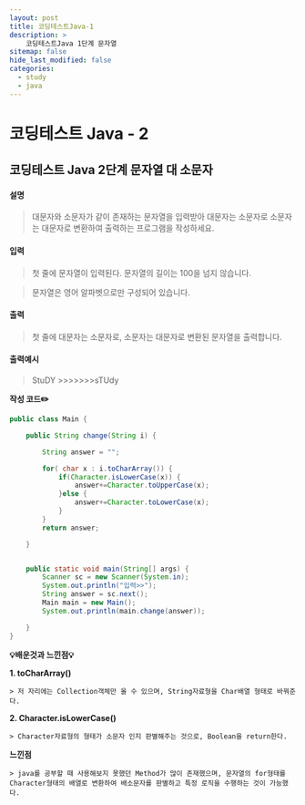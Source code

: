 ```yaml
---
layout: post
title: 코딩테스트Java-1
description: >
    코딩테스트Java 1단계 문자열
sitemap: false
hide_last_modified: false
categories:
  - study
  - java
---
```


# 코딩테스트 Java - 2

## 코딩테스트 Java 2단계 문자열 대 소문자

#### 설명

>대문자와 소문자가 같이 존재하는 문자열을 입력받아 대문자는 소문자로 소문자는 대문자로 변환하여 출력하는 프로그램을 작성하세요.

#### 입력
>첫 줄에 문자열이 입력된다. 문자열의 길이는 100을 넘지 않습니다.

>문자열은 영어 알파벳으로만 구성되어 있습니다.


#### 출력
>첫 줄에 대문자는 소문자로, 소문자는 대문자로 변환된 문자열을 출력합니다.

#### 출력예시
> StuDY >>>>>>>sTUdy


**작성 코드✏️**
~~~java
public class Main {

	public String change(String i) {

		String answer = "";

		for( char x : i.toCharArray()) {
			if(Character.isLowerCase(x)) {
				answer+=Character.toUpperCase(x);
			}else {
				answer+=Character.toLowerCase(x);
			}
		}
		return answer;

	}


	public static void main(String[] args) {
		Scanner sc = new Scanner(System.in);
		System.out.println("입력>>");
		String answer = sc.next();
		Main main = new Main();
		System.out.println(main.change(answer));

	}
}
~~~

**💡배운것과 느낀점💡**

**1. toCharArray()**
~~~
> 저 자리에는 Collection객체만 올 수 있으며, String자료형을 Char배열 형태로 바꿔준다.
~~~

**2. Character.isLowerCase()**
~~~
> Character자료형의 형태가 소문자 인지 판별해주는 것으로, Boolean을 return한다.
~~~
**느낀점**
~~~
> java를 공부할 때 사용해보지 못했던 Method가 많이 존재했으며, 문자열의 for형태를
Character형태의 배열로 변환하여 배소문자를 판별하고 특정 로직을 수행하는 것이 가능했다.
~~~
